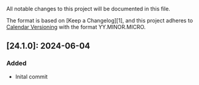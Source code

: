 All notable changes to this project will be documented in this file.

The format is based on [Keep a Changelog][1], and this project adheres
to [Calendar Versioning](https://calver.org/) with the format YY.MINOR.MICRO.

## [24.1.0]: 2024-06-04

### Added

* Inital commit
